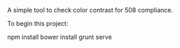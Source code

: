 A simple tool to check color contrast for 508 compliance.

To begin this project:

npm install
bower install
grunt serve